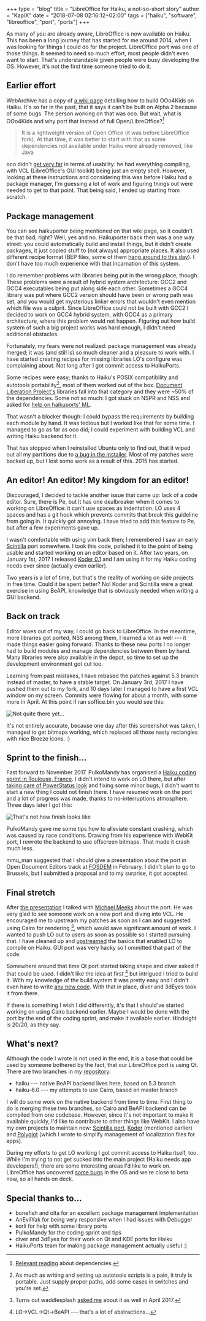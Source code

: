 +++
type = "blog"
title = "LibreOffice for Haiku, a not-so-short story"
author = "KapiX"
date = "2018-07-08 02:16:12+02:00"
tags = ["haiku", "software", "libreoffice", "port", "ports"]
+++

As many of you are already aware, LibreOffice is now available on Haiku. This has been a long journey that has started for me around 2014, when I was looking for things I could do for the project. LibreOffice port was one of those things. It seemed to need so much effort, most people didn't even want to start. That's understandable given people were busy developing the OS. However, it's not the first time someone tried to do it.

## Earlier effort

WebArchive has a copy of [a wiki page](http://web.archive.org/web/20131016171054/http://wiki.ooo4kids.org/index.php/EnvironmentSetup/HaikuOS) detailing how to build OOo4Kids on Haiku. It's so far in the past, that it says it can't be built on Alpha 2 because of some bugs. The person working on that was oco. But wait, what is OOo4Kids and why port that instead of full Open/LibreOffice?[^1]

> It is a lightweight version of Open Office (it was before LibreOffice fork). At that time, it was better to start with that as some dependencies not available under Haiku were already removed, like Java

oco didn't [get very far](http://lists.ports.haiku-files.org/pipermail/haikuports-devs-ports.haiku-files.org/2014-July/003636.html) in terms of usability: he had everything compiling, with VCL (LibreOffice's GUI toolkit) being just an empty shell. However, looking at these instructions and considering this was before Haiku had a package manager, I'm guessing a lot of work and figuring things out were needed to get to that point. That being said, I ended up starting from scratch.

## Package management

You can see haikuporter being mentioned on that wiki page, so it couldn't be that bad, right? Well, yes and no. Haikuporter back then was a one way street: you could automatically build and install things, but it didn't create packages, it just copied stuff to (not always) appropriate places. It also used different recipe format (BEP files, some of them [hang around to this day](https://github.com/haikuports/haikuports/issues/1246)). I don't have too much experience with that incarnation of this system.

I do remember problems with libraries being put in the wrong place, though. These problems were a result of hybrid system architecture: GCC2 and GCC4 executables being put along side each other. Sometimes a GCC4 library was put where GCC2 version should have been or wrong path was set, and you would get mysterious linker errors that wouldn't even mention which file was a culprit. Since LibreOffice could not be built with GCC2 I decided to work on GCC4 hybrid system, with GCC4 as a primary architecture, where this problem would not happen. Figuring out how build system of such a big project works was hard enough, I didn't need additional obstacles.

Fortunately, my fears were not realized: package management was already merged; it was (and still is) so much cleaner and a pleasure to work with. I have started creating recipes for missing libraries LO's configure was complaining about. Not long after I got commit access to HaikuPorts.

Some recipes were easy; thanks to Haiku's POSIX compatibility and autotools portability[^2], most of them worked out of the box. [Document Liberation Project's](https://www.documentliberation.org/) libraries fall into that category and they were ~50% of the dependencies. Some not so much: I got stuck on NSPR and NSS and asked for [help on haikuports' ML](http://lists.ports.haiku-files.org/pipermail/haikuports-devs-ports.haiku-files.org/2014-July/003626.html).

That wasn't a blocker though: I could bypass the requirements by building each module by hand. It was tedious but I worked like that for some time. I managed to go as far as oco did; I could experiment with building VCL and writing Haiku backend for it.

That has stopped when I reinstalled Ubuntu only to find out, that it wiped out all my partitions due to [a bug in the installer](https://bugs.launchpad.net/ubuntu/+source/ubiquity/+bug/1265192). Most of my patches were backed up, but I lost some work as a result of this. 2015 has started.

## An editor! An editor! My kingdom for an editor!

Discouraged, I decided to tackle another issue that came up: lack of a code editor. Sure, there is Pe, but it has one dealbreaker when it comes to working on LibreOffice: it can't use spaces as indentation. LO uses 4 spaces and has a git hook which prevents commits that break this guideline from going in. It quickly got annoying. I have tried to add this feature to Pe, but after a few experiments gave up.

I wasn't comfortable with using vim back then; I remembered I saw an early [Scintilla](https://scintilla.org/) port somewhere. I took this code, polished it to the point of being usable and started working on an editor based on it. After two years, on January 1st, 2017 I released [Koder 0.1](https://discuss.haiku-os.org/t/koder-new-native-code-editor/4480) and I am using it for my Haiku coding needs ever since (actually even earlier).

Two years is a lot of time, but that's the reality of working on side projects in free time. Could it be spent better? No! Koder and Scintilla were a great exercise in using BeAPI, knowledge that is obviously needed when writing a GUI backend.

## Back on track

Editor woes out of my way, I could go back to LibreOffice. In the meantime, more libraries got ported, NSS among them, I learned a lot as well --- it made things easier going forward. Thanks to these new ports I no longer had to build modules and manage dependencies between them by hand. Many libraries were also available in the depot, so time to set up the development environment got cut too.

Learning from past mistakes, I have rebased the patches against 5.3 branch instead of master, to have a stable target. On January 3rd, 2017 I have pushed them out to my fork, and 10 days later I managed to have a first VCL window on my screen. Commits were flowing for about a month, with some more in April. At this point if ran soffice.bin you would see this:

<img src="/files/blog/kapix/lo_calc.png" title="Not quite there yet…" alt="Not quite there yet…" />

It's not entirely accurate, because one day after this screenshot was taken, I managed to get bitmaps working, which replaced all those nasty rectangles with nice Breeze icons. :)

## Sprint to the finish…

Fast forward to November 2017. PulkoMandy has organised a [Haiku coding sprint in Toulouse, France](https://www.haiku-os.org/conference/2017_kdc/). I didn't intend to work on LO there, but after [taking care of PowerStatus look](https://dev.haiku-os.org/ticket/7330) and fixing some minor bugs, I didn't want to start a new thing I could not finish there. I have resumed work on the port and a lot of progress was made, thanks to no-interruptions atmosphere. Three days later I got this:

<img src="/files/blog/kapix/lo_writer.png" title="That's not how finish looks like" alt="That's not how finish looks like" />

PulkoMandy gave me some tips how to alleviate constant crashing, which was caused by race conditions. Drawing from his experience with WebKit port, I rewrote the backend to use offscreen bitmaps. That made it crash much less.

mmu_man suggested that I should give a presentation about the port in Open Document Editors track at [FOSDEM](https://www.haiku-os.org/conference/2018_fosdem_2018/) in February. I didn't plan to go to Brussels, but I submitted a proposal and to my surprise, it got accepted.

## Final stretch

After [the presentation](https://fosdem.org/2018/schedule/event/ode_haiku/) I talked with [Michael Meeks](https://people.gnome.org/~michael/) about the port. He was very glad to see someone work on a new port and diving into VCL. He encouraged me to upstream my patches as soon as I can and suggested using Cairo for rendering [^3], which would save significant amount of work. I wanted to push LO out to users as soon as possible so I started pursuing that. I have cleaned up and [upstreamed](https://github.com/LibreOffice/core/commits?author=KapiX) the basics that enabled LO to compile on Haiku. GUI port was very hacky so I ommitted that part of the code.

Somewhere around that time Qt port started taking shape and diver asked if that could be used. I didn't like the idea at first [^4] but intrigued I tried to build it. With my knowledge of the build system it was pretty easy and I didn't even have to write [any new code](https://github.com/LibreOffice/core/commit/99614e0a782a15749bdc3781d5319309c8d48b46). With that in place, diver and 3dEyes took it from there.

If there is something I wish I did differently, it's that I should've started working on using Cairo backend earlier. Maybe I would be done with the port by the end of the coding sprint, and make it available earlier. Hindsight is 20/20, as they say.

## What's next?

Although the code I wrote is not used in the end, it is a base that could be used by someone bothered by the fact, that our LibreOffice port is using Qt. There are two branches in my [repository](https://github.com/KapiX/libreoffice_core):

* haiku --- native BeAPI backend lives here, based on 5.3 branch
* haiku-6.0 --- my attempts to use Cairo, based on master branch

I will do some work on the native backend from time to time. First thing to do is merging these two branches, so Cairo and BeAPI backend can be compiled from one codebase. However, since it's not important to make it available quickly, I'd like to contribute to other things like WebKit. I also have my own projects to maintain now: [Scintilla port](https://sourceforge.net/p/scintilla/haiku/ci/default/tree/), [Koder](https://github.com/KapiX/Koder) (mentioned earlier) and [Polyglot](https://github.com/KapiX/Polyglot) (which I wrote to simplify management of localization files for apps).

During my efforts to get LO working I got commit access to Haiku itself, too. While I'm trying to not get sucked into the main project (Haiku needs app developers!), there are some interesting areas I'd like to work on. LibreOffice has uncovered [some bugs](https://dev.haiku-os.org/ticket/13159) in the OS and we're close to beta now, so all hands on deck.

## Special thanks to…

* bonefish and olta for an excellent package management implementation
* AnEvilYak for being very responsive when I had issues with Debugger
* korli for help with some library ports
* PulkoMandy for the coding sprint and tips
* diver and 3dEyes for their work on Qt and KDE ports for Haiku
* HaikuPorts team for making package management actually useful :)

[^1]: [Relevant reading](https://discuss.haiku-os.org/t/libreoffice-is-now-available-for-haiku/6917/28) about dependencies.

[^2]: As much as writing and setting up autotools scripts is a pain, it truly is portable. Just supply proper paths, add some cases in switches and you're set.

[^3]: Turns out waddlesplash [asked me](https://echelog.com/logs/browse/haiku/1491516000#bottom) about it as well in April 2017.

[^4]: LO->VCL->Qt->BeAPI --- that's a lot of abstractions…

